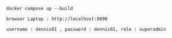 ```
docker compose up --build
```

```
browser Laptop : http://localhost:8090
```

```
username : dennis01 , password : dennis01, role : superadmin
```